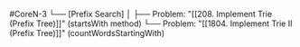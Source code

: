 #CoreN-3
└── [Prefix Search]
    │
    ├── Problem: "[[208. Implement Trie (Prefix Tree)]]" (startsWith method)
    └── Problem: "[[1804. Implement Trie II (Prefix Tree)]]" (countWordsStartingWith)